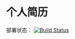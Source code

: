 # 个人简历

部署状态： [![Build Status](http://drone.alexbd.cn/api/badges/yfblock/resume/status.svg)](http://drone.alexbd.cn/yfblock/resume)